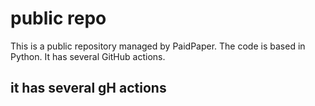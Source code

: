 # public repo

This is a public repository managed by PaidPaper. The code is based in Python. It has several GitHub actions.

## it has several gH actions

